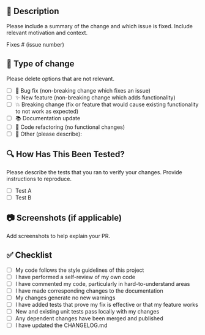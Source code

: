 
## 📝 Description
Please include a summary of the change and which issue is fixed. Include relevant motivation and context.

Fixes # (issue number)

## 🧪 Type of change
Please delete options that are not relevant.

- [ ] 🐛 Bug fix (non-breaking change which fixes an issue)
- [ ] ✨ New feature (non-breaking change which adds functionality)
- [ ] 💥 Breaking change (fix or feature that would cause existing functionality to not work as expected)
- [ ] 📚 Documentation update
- [ ] 🧹 Code refactoring (no functional changes)
- [ ] 🔧 Other (please describe):

## 🔍 How Has This Been Tested?
Please describe the tests that you ran to verify your changes. Provide instructions to reproduce.

- [ ] Test A
- [ ] Test B

## 📷 Screenshots (if applicable)
Add screenshots to help explain your PR.

## ✅ Checklist
- [ ] My code follows the style guidelines of this project
- [ ] I have performed a self-review of my own code
- [ ] I have commented my code, particularly in hard-to-understand areas
- [ ] I have made corresponding changes to the documentation
- [ ] My changes generate no new warnings
- [ ] I have added tests that prove my fix is effective or that my feature works
- [ ] New and existing unit tests pass locally with my changes
- [ ] Any dependent changes have been merged and published
- [ ] I have updated the CHANGELOG.md
